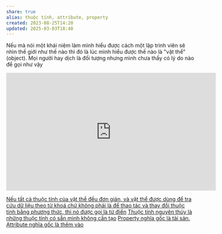 ```yaml
---
share: true
alias: thuộc tính, attribute, property
created: 2023-08-25T14:20
updated: 2025-03-03T18:48
---
```


Nếu mà nói một khái niệm làm mình hiểu được cách một lập trình viên sẽ nhìn thế giới như thế nào thì đó là lúc mình hiểu được thế nào là "vật thể" (object). Mọi người hay dịch là đối tượng nhưng mình chưa thấy có lý do nào để gọi như vậy
<iframe width="560" height="315" src="https://www.youtube.com/embed/BRSg22VacUA?si=vlnEtXMkzdZB2hE3" title="YouTube video player" frameborder="0" allow="accelerometer; autoplay; clipboard-write; encrypted-media; gyroscope; picture-in-picture; web-share" referrerpolicy="strict-origin-when-cross-origin" allowfullscreen></iframe> 

[Nếu tất cả thuộc tính của vật thể đều đơn giản, và vật thể được dùng để tra cứu dữ liệu theo từ khoá chứ không phải là để thao tác và thay đổi thuộc tính bằng phương thức, thì nó được gọi là từ điển](./M%E1%BA%A3ng,%20t%E1%BB%AB%20%C4%91i%E1%BB%83n/T%E1%BB%AB%20%C4%91i%E1%BB%83n%20l%C3%A0%20v%E1%BA%ADt%20th%E1%BB%83%20%C4%91%C6%B0%E1%BB%A3c%20d%C3%B9ng%20%C4%91%E1%BB%83%20tra%20c%E1%BB%A9u%20d%E1%BB%AF%20li%E1%BB%87u%20theo%20t%E1%BB%AB%20kho%C3%A1%20ch%E1%BB%A9%20kh%C3%B4ng%20ph%E1%BA%A3i%20l%C3%A0%20%C4%91%E1%BB%83%20thao%20t%C3%A1c%20v%C3%A0%20thay%20%C4%91%E1%BB%95i%20thu%E1%BB%99c%20t%C3%ADnh%20b%E1%BA%B1ng%20ph%C6%B0%C6%A1ng%20th%E1%BB%A9c.md)
[Thuộc tính nguyên thủy là những thuộc tính có sẵn mình không cần tạo](./Thu%E1%BB%99c%20t%C3%ADnh%20nguy%C3%AAn%20th%E1%BB%A7y%20l%C3%A0%20nh%E1%BB%AFng%20thu%E1%BB%99c%20t%C3%ADnh%20c%C3%B3%20s%E1%BA%B5n%20m%C3%ACnh%20kh%C3%B4ng%20c%E1%BA%A7n%20t%E1%BA%A1o.md)
[Property nghĩa gốc là tài sản. Attribute nghĩa gốc là thêm vào](../../../../%F0%9F%94%A0K%C3%BD%20t%E1%BB%B1,%20v%C4%83n%20b%E1%BA%A3n,%20ng%C3%B4n%20ng%E1%BB%AF%20%C4%91%C3%A1nh%20d%E1%BA%A5u/Ng%C3%B4n%20ng%E1%BB%AF%20%C4%91%C3%A1nh%20d%E1%BA%A5u/HTML,%20CSS/Property%20ngh%C4%A9a%20g%E1%BB%91c%20l%C3%A0%20t%C3%A0i%20s%E1%BA%A3n.%20Attribute%20ngh%C4%A9a%20g%E1%BB%91c%20l%C3%A0%20th%C3%AAm%20v%C3%A0o.md)